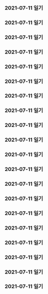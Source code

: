 ### 2021-07-11 일기
### 2021-07-11 일기
### 2021-07-11 일기
### 2021-07-11 일기
### 2021-07-11 일기
### 2021-07-11 일기
### 2021-07-11 일기
### 2021-07-11 일기
### 2021-07-11 일기
### 2021-07-11 일기
### 2021-07-11 일기
### 2021-07-11 일기
### 2021-07-11 일기
### 2021-07-11 일기
### 2021-07-11 일기
### 2021-07-11 일기
### 2021-07-11 일기
### 2021-07-11 일기
### 2021-07-11 일기
### 2021-07-11 일기
